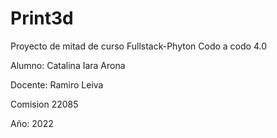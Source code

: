 # Print3d
Proyecto de mitad de curso Fullstack-Phyton Codo a codo 4.0

Alumno: Catalina Iara Arona

Docente: Ramiro Leiva

Comision 22085

Año: 2022
